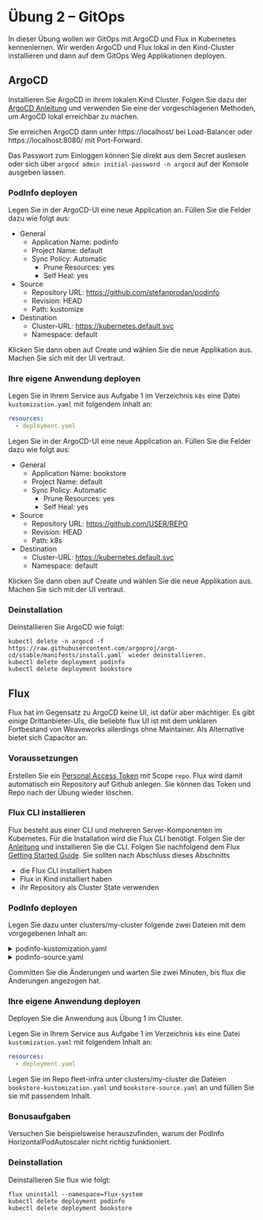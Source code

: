 # Übung 2 – GitOps

In dieser Übung wollen wir GitOps mit ArgoCD und Flux in Kubernetes kennenlernen. 
Wir werden ArgoCD und Flux lokal in den Kind-Cluster installieren und dann auf dem GitOps Weg Applikationen deployen.

## ArgoCD

Installieren Sie ArgoCD in ihrem lokalen Kind Cluster.
Folgen Sie dazu der [ArgoCD Anleitung](https://argo-cd.readthedocs.io/en/stable/getting_started/)
und verwenden Sie eine der vorgeschlagenen Methoden, um ArgoCD lokal erreichbar zu machen.

Sie erreichen ArgoCD dann unter https://localhost/ bei Load-Balancer oder https://localhost:8080/ mit Port-Forward.

Das Passwort zum Einloggen können Sie direkt aus dem Secret auslesen 
oder sich über `argocd admin initial-password -n argocd` auf der Konsole ausgeben lassen.

### PodInfo deployen

Legen Sie in der ArgoCD-UI eine neue Application an. Füllen Sie die Felder dazu wie folgt aus:

* General 
  * Application Name: podinfo 
  * Project Name: default
  * Sync Policy: Automatic
      * Prune Resources: yes
      * Self Heal: yes
* Source 
  * Repository URL: https://github.com/stefanprodan/podinfo
  * Revision: HEAD 
  * Path: kustomize 
* Destination 
  * Cluster-URL: https://kubernetes.default.svc
  * Namespace: default

Klicken Sie dann oben auf Create und wählen Sie die neue Applikation aus. Machen Sie sich mit der UI vertraut.

### Ihre eigene Anwendung deployen

Legen Sie in Ihrem Service aus Aufgabe 1 im Verzeichnis `k8s` eine Datei `kustomization.yaml` mit folgendem Inhalt an:
```yaml
resources:
  - deployment.yaml
```

Legen Sie in der ArgoCD-UI eine neue Application an. Füllen Sie die Felder dazu wie folgt aus:

* General
    * Application Name: bookstore
    * Project Name: default
    * Sync Policy: Automatic
      * Prune Resources: yes
      * Self Heal: yes
* Source
    * Repository URL: https://github.com/USER/REPO
    * Revision: HEAD
    * Path: k8s
* Destination
    * Cluster-URL: https://kubernetes.default.svc
    * Namespace: default

Klicken Sie dann oben auf Create und wählen Sie die neue Applikation aus. Machen Sie sich mit der UI vertraut.

### Deinstallation

Deinstallieren Sie ArgoCD wie folgt:
```shell
kubectl delete -n argocd -f https://raw.githubusercontent.com/argoproj/argo-cd/stable/manifests/install.yaml` wieder deinstallieren.
kubectl delete deployment podinfo
kubectl delete deployment bookstore
```

## Flux

Flux hat im Gegensatz zu ArgoCD keine UI, ist dafür aber mächtiger. Es gibt einige Drittanbieter-UIs, 
die beliebte flux UI ist mit dem unklaren Fortbestand von Weaveworks allerdings ohne Maintainer. 
Als Alternative bietet sich Capacitor an.

### Voraussetzungen

Erstellen Sie ein [Personal Access Token](https://github.com/settings/tokens) mit Scope `repo`.
Flux wird damit automatisch ein Repository auf Github anlegen. Sie können das Token und Repo nach der Übung wieder löschen.

### Flux CLI installieren
Flux besteht aus einer CLI und mehreren Server-Komponenten im Kubernetes.
Für die Installation wird die Flux CLI benötigt. 
Folgen Sie der [Anleitung](https://fluxcd.io/flux/get-started/#install-the-flux-cli) und installieren Sie die CLI. 
Folgen Sie nachfolgend dem Flux [Getting Started Guide](https://fluxcd.io/flux/get-started/#export-your-credentials). 
Sie sollten nach Abschluss dieses Abschnitts 
- die Flux CLI installiert haben
- Flux in Kind installiert haben
- ihr Repository als Cluster State verwenden

### PodInfo deployen

Legen Sie dazu unter clusters/my-cluster folgende zwei Dateien mit dem vorgegebenen Inhalt an:

<details>
<summary>podinfo-kustomization.yaml</summary>

```yaml
---
apiVersion: kustomize.toolkit.fluxcd.io/v1
kind: Kustomization
metadata:
  name: podinfo
  namespace: flux-system
spec:
  interval: 30m0s
  path: ./kustomize
  prune: true
  retryInterval: 2m0s
  sourceRef:
    kind: GitRepository
    name: podinfo
  targetNamespace: default
  timeout: 3m0s
  wait: true
```
</details>

<details>
<summary>podinfo-source.yaml</summary>

```yaml
---
apiVersion: source.toolkit.fluxcd.io/v1
kind: GitRepository
metadata:
  name: podinfo
  namespace: flux-system
spec:
  interval: 1m0s
  ref:
    branch: master
  url: https://github.com/stefanprodan/podinfo
```
</details>

Committen Sie die Änderungen und warten Sie zwei Minuten, bis flux die Änderungen angezogen hat.


### Ihre eigene Anwendung deployen

Deployen Sie die Anwendung aus Übung 1 im Cluster.

Legen Sie in Ihrem Service aus Aufgabe 1 im Verzeichnis `k8s` eine Datei `kustomization.yaml` mit folgendem Inhalt an:
```yaml
resources:
  - deployment.yaml
```

Legen Sie im Repo fleet-infra unter clusters/my-cluster die Dateien `bookstore-kustomization.yaml` und `bookstore-source.yaml` an
und füllen Sie sie mit passendem Inhalt.

### Bonusaufgaben

Versuchen Sie beispielsweise herauszufinden, warum der PodInfo HorizontalPodAutoscaler nicht richtig funktioniert.

### Deinstallation

Deinstallieren Sie flux wie folgt:
```shell
flux uninstall --namespace=flux-system
kubectl delete deployment podinfo
kubectl delete deployment bookstore
```
